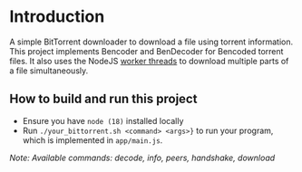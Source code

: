 # Introduction
A simple BitTorrent downloader to download a file using torrent information. This project implements Bencoder and BenDecoder for Bencoded torrent files. It also uses the NodeJS [worker threads](https://nodejs.org/api/worker_threads.html) to download multiple parts of a file simultaneously.

## How to build and run this project
* Ensure you have `node (18)` installed locally
* Run `./your_bittorrent.sh <command> <args>}` to run your program, which is implemented in
   `app/main.js`.

*Note: Available commands: decode, info, peers, handshake, download*
